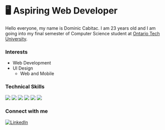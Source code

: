 # 🖥 Aspiring Web Developer
Hello everyone, my name is Dominic Cabitac. I am 23 years old and I am going into my final semester of Computer Science student at [Ontario Tech University](https://ontariotechu.ca). 

### Interests
- Web Development
- UI Design
  - Web and Mobile

### Technical Skills
<img src='https://img.shields.io/badge/-HTML-orange'> <img src='https://img.shields.io/badge/-CSS-blue'> <img src='https://img.shields.io/badge/-JavaScript-yellow'> <img src='https://img.shields.io/badge/-React-5ED3F3'> <img src='https://img.shields.io/badge/-Sketch App-F5A801'> <img src='https://img.shields.io/badge/-Dart-F5A801'> 

### Connect with me
<a href="https://www.linkedin.com/in/dominic-cabitac/"><img src="https://img.shields.io/badge/LinkedIn-%230077B5.svg?&style=flat-square&logo=linkedin&logoColor=white" alt="LinkedIn"></a>

